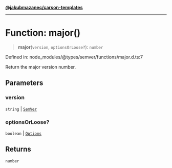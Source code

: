 [**@jakubmazanec/carson-templates**](../../../../README.md)

---

# Function: major()

> **major**(`version`, `optionsOrLoose?`): `number`

Defined in: node_modules/@types/semver/functions/major.d.ts:7

Return the major version number.

## Parameters

### version

`string` | [`SemVer`](../classes/SemVer.md)

### optionsOrLoose?

`boolean` | [`Options`](../interfaces/Options.md)

## Returns

`number`
